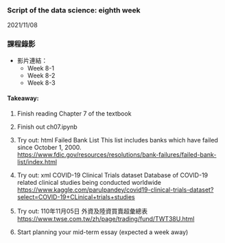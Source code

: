 ### Script of the data science: eighth week 
2021/11/08

### 課程錄影
* 影片連結： 
  * Week 8-1 
  * Week 8-2 
  * Week 8-3 


#### Takeaway:
1.	Finish reading Chapter 7 of the textbook

2.	Finish out ch07.ipynb

3.	Try out: html
	Failed Bank List
	This list includes banks which have failed since October 1, 2000.
	https://www.fdic.gov/resources/resolutions/bank-failures/failed-bank-list/index.html

4.	Try out: xml
	COVID-19 Clinical Trials dataset
	Database of COVID-19 related clinical studies being conducted worldwide
	https://www.kaggle.com/parulpandey/covid19-clinical-trials-dataset?select=COVID-19+CLinical+trials+studies

5.	Try out: 110年11月05日 外資及陸資買賣超彙總表
	https://www.twse.com.tw/zh/page/trading/fund/TWT38U.html

6.	Start planning your mid-term essay (expected a week away)


